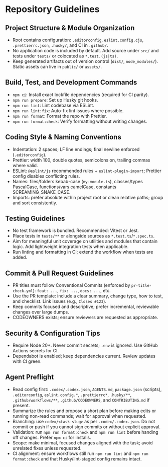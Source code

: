 # Repository Guidelines

## Project Structure & Module Organization

- Root contains configuration: `.editorconfig`, `eslint.config.cjs`, `.prettierrc.json`, `.husky/`, and CI in `.github/`.
- No application code is included by default. Add source under `src/` and tests under `tests/` or colocated as `*.test.(js|ts)`.
- Keep generated artifacts out of version control (`dist/`, `node_modules/`). Static assets can live in `public/` or `assets/`.

## Build, Test, and Development Commands

- `npm ci`: Install exact lockfile dependencies (required for CI parity).
- `npm run prepare`: Set up Husky git hooks.
- `npm run lint`: Lint codebase via ESLint.
- `npm run lint:fix`: Auto-fix lint issues where possible.
- `npm run format`: Format the repo with Prettier.
- `npm run format:check`: Verify formatting without writing changes.

## Coding Style & Naming Conventions

- Indentation: 2 spaces; LF line endings; final newline enforced (`.editorconfig`).
- Prettier: width 100, double quotes, semicolons on, trailing commas where valid.
- ESLint: `@eslint/js` recommended rules + `eslint-plugin-import`; Prettier config disables conflicting rules.
- Names: files/folders kebab-case (`my-module.ts`), classes/types PascalCase, functions/vars camelCase, constants SCREAMING_SNAKE_CASE.
- Imports: prefer absolute within project root or clean relative paths; group and sort consistently.

## Testing Guidelines

- No test framework is bundled. Recommended: Vitest or Jest.
- Place tests in `tests/**` or alongside sources as `*.test.ts`/`*.spec.ts`.
- Aim for meaningful unit coverage on utilities and modules that contain logic. Add lightweight integration tests when applicable.
- Run linting and formatting in CI; extend the workflow when tests are added.

## Commit & Pull Request Guidelines

- PR titles must follow Conventional Commits (enforced by `pr-title-check.yml`): `feat: ...`, `fix: ...`, `docs: ...`, etc.
- Use the PR template: include a clear summary, change type, how to test, and checklist. Link issues (e.g., `Closes #123`).
- Keep commits focused and descriptive; prefer incremental, reviewable changes over large dumps.
- CODEOWNERS exists; ensure reviewers are requested as appropriate.

## Security & Configuration Tips

- Require Node 20+. Never commit secrets; `.env` is ignored. Use GitHub Actions secrets for CI.
- Dependabot is enabled; keep dependencies current. Review updates with CI green.

## Agent Preflight

- Read config first: `.codex/.codex.json`, `AGENTS.md`, `package.json` (scripts), `.editorconfig`, `eslint.config.*`, `.prettierrc*`, `.husky/**`, `.github/workflows/**`, `.github/CODEOWNERS`, and `CONTRIBUTING.md` if present.
- Summarize the rules and propose a short plan before making edits or running non-read commands; wait for approval when requested.
- Branching: use `codex/<task-slug>` as per `.codex/.codex.json`. Do not commit or push if you cannot sign commits or without explicit approval.
- Validation: run `npm run format:check` and `npm run lint` before handing off changes. Prefer `npm ci` for installs.
- Scope: make minimal, focused changes aligned with the task; avoid unrelated fixes unless requested.
- CI alignment: ensure workflows still run `npm run lint` and `npm run format:check` and that Husky/lint-staged config remains intact.
